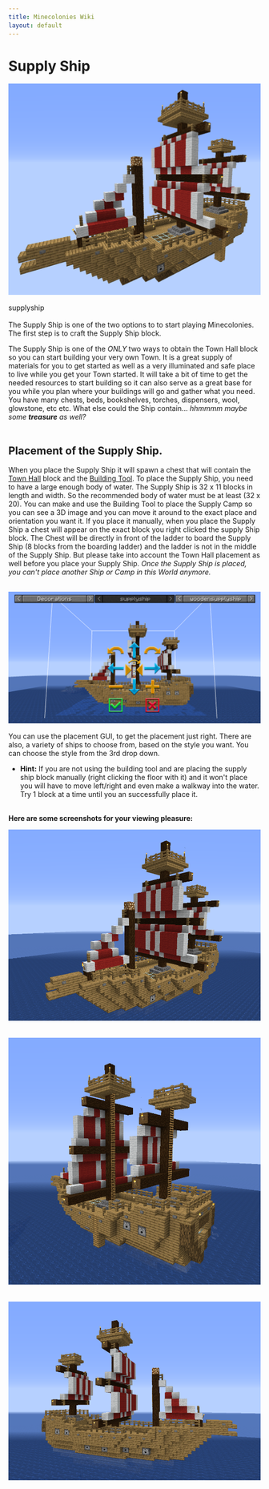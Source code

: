 ```yaml
---
title: Minecolonies Wiki
layout: default
---
```

# Supply Ship

<p style="text-align:center;"><img src="../../assets/images/items/supplyship1.png" alt="Supplyship"></p>

<div class="infobox box text-center">
    <recipe>supplyship</recipe>
</div>
<br>
The Supply Ship is one of the two options to to start playing Minecolonies. The first step is to craft the Supply Ship block.

The Supply Ship is one of the *ONLY* two ways to obtain the Town Hall block so you can start building your very own Town. It is a great supply of materials for you to get started as well as a very illuminated and safe place to live while you get your Town started. It will take a bit of time to get the needed resources to start building so it can also serve as a great base for you while you plan where your buildings will go and gather what you need. You have many chests, beds, bookshelves, torches, dispensers, wool, glowstone, etc etc. What else could the Ship contain... _hhmmmm maybe some **treasure** as well?_
<br><br>

## Placement of the Supply Ship.

When you place the Supply Ship it will spawn a chest that will contain the [Town Hall](../buildings/townhall) block and the [Building Tool](../items/buildingtool). To place the Supply Ship, you need to have a large enough body of water. The Supply Ship is 32 x 11 blocks in length and width. So the recommended body of water must be at least (32 x 20). You can make and use the Building Tool to place the Supply Camp so you can see a 3D image and you can move it around to the exact place and orientation you want it. If you place it manually, when you place the Supply Ship a chest will appear on the exact block you right clicked the supply Ship block. The Chest will be directly in front of the ladder to board the Supply Ship (8 blocks from the boarding ladder) and the ladder is not in the middle of the Supply Ship. But please take into account the Town Hall placement as well before you place your Supply Ship. *Once the Supply Ship is placed, you can't place another Ship or Camp in this World anymore.*
<br><br>

<p style="text-align:center;"><img src="../../assets/images/gui/shipgui.png" alt="Supply Ship GUI">
    
You can use the placement GUI, to get the placement just right. There are also, a variety of ships to choose from, based on the style you want. You can choose the style from the 3rd drop down. 

- **Hint:** If you are not using the building tool and are placing the supply ship block manually (right clicking the floor with it) and it won't place you will have to move left/right and even make a walkway into the water. Try 1 block at a time until you an successfully place it.
<br><br>

**Here are some screenshots for your viewing pleasure:**

<p style="text-align:center;"><img src="../../assets/images/items/ship1.png" alt="Supply Ship"><br><br>
<p style="text-align:center;"><img src="../../assets/images/items/ship2.png" alt="Supply Ship"><br><br>
<p style="text-align:center;"><img src="../../assets/images/items/ship3.png" alt="Supply Ship"><br>

